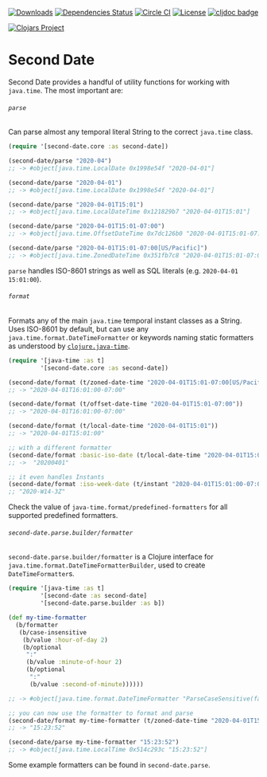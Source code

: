 [![Downloads](https://versions.deps.co/metabase/second-date/downloads.svg)](https://versions.deps.co/metabase/second-date)
[![Dependencies Status](https://versions.deps.co/metabase/second-date/status.svg)](https://versions.deps.co/metabase/second-date)
[![Circle CI](https://circleci.com/gh/metabase/second-date.svg?style=svg)](https://circleci.com/gh/metabase/second-date)
[![License](https://img.shields.io/badge/license-Eclipse%20Public%20License-blue.svg)](https://raw.githubusercontent.com/metabase/second-date/master/LICENSE)
[![cljdoc badge](https://cljdoc.org/badge/metabase/second-date)](https://cljdoc.org/d/metabase/second-date/CURRENT)

[![Clojars Project](https://clojars.org/metabase/second-date/latest-version.svg)](http://clojars.org/metabase/second-date)

# Second Date

Second Date provides a handful of utility functions for working with `java.time`. The most important are:

###### `parse`

Can parse almost any temporal literal String to the correct `java.time` class.

```clj
(require '[second-date.core :as second-date])

(second-date/parse "2020-04")
;; -> #object[java.time.LocalDate 0x1998e54f "2020-04-01"]

(second-date/parse "2020-04-01")
;; -> #object[java.time.LocalDate 0x1998e54f "2020-04-01"]

(second-date/parse "2020-04-01T15:01")
;; -> #object[java.time.LocalDateTime 0x121829b7 "2020-04-01T15:01"]

(second-date/parse "2020-04-01T15:01-07:00")
;; -> #object[java.time.OffsetDateTime 0x7dc126b0 "2020-04-01T15:01-07:00"]

(second-date/parse "2020-04-01T15:01-07:00[US/Pacific]")
;; -> #object[java.time.ZonedDateTime 0x351fb7c8 "2020-04-01T15:01-07:00[US/Pacific]"]
```

`parse` handles ISO-8601 strings as well as SQL literals (e.g. `2020-04-01 15:01:00`).

###### `format`

Formats any of the main `java.time` temporal instant classes as a String. Uses ISO-8601 by default, but can use any
`java.time.format.DateTimeFormatter` or keywords naming static formatters as understood by
[`clojure.java-time`](https://github.com/dm3/clojure.java-time).

```clj
(require '[java-time :as t]
         '[second-date.core :as second-date])

(second-date/format (t/zoned-date-time "2020-04-01T15:01-07:00[US/Pacific]"))
;; -> "2020-04-01T16:01:00-07:00"

(second-date/format (t/offset-date-time "2020-04-01T15:01-07:00"))
;; -> "2020-04-01T16:01:00-07:00"

(second-date/format (t/local-date-time "2020-04-01T15:01"))
;; -> "2020-04-01T15:01:00"

;; with a different formatter
(second-date/format :basic-iso-date (t/local-date-time "2020-04-01T15:01"))
;; ->  "20200401"

;; it even handles Instants
(second-date/format :iso-week-date (t/instant "2020-04-01T15:01:00-07:00"))
;; "2020-W14-3Z"
```

Check the value of `java-time.format/predefined-formatters` for all supported predefined formatters.

###### `second-date.parse.builder/formatter`

`second-date.parse.builder/formatter` is a Clojure interface for `java.time.format.DateTimeFormatterBuilder`, used to
create `DateTimeFormatter`s.

```clj
(require '[java-time :as t]
         '[second-date :as second-date]
         '[second-date.parse.builder :as b])

(def my-time-formatter
  (b/formatter
   (b/case-insensitive
    (b/value :hour-of-day 2)
    (b/optional
     ":"
     (b/value :minute-of-hour 2)
     (b/optional
      ":"
      (b/value :second-of-minute))))))

;; -> #object[java.time.format.DateTimeFormatter "ParseCaseSensitive(false)Value(HourOfDay,2)[':'Value(MinuteOfHour,2)[':'Value(SecondOfMinute)]]"]

;; you can now use the formatter to format and parse
(second-date/format my-time-formatter (t/zoned-date-time "2020-04-01T15:23:52.878132-07:00[America/Los_Angeles]"))
;; -> "15:23:52"

(second-date/parse my-time-formatter "15:23:52")
;; -> #object[java.time.LocalTime 0x514c293c "15:23:52"]
```

Some example formatters can be found in `second-date.parse`.
